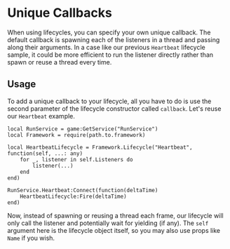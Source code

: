 # Unique Callbacks

When using lifecycles, you can specify your own unique callback. The default callback is spawning each of the listeners in a thread and passing along their arguments. In a case like our previous `Heartbeat` lifecycle sample, it could be more efficient to run the listener directly rather than spawn or reuse a thread every time.

## Usage

To add a unique callback to your lifecycle, all you have to do is use the second parameter of the lifecycle constructor called `callback`. Let's reuse our `Heartbeat` example.

```luau
local RunService = game:GetService("RunService")
local Framework = require(path.to.framework)

local HeartbeatLifecycle = Framework.Lifecycle("Heartbeat", function(self, ...: any)
	for _, listener in self.Listeners do
		listener(...)
	end
end)

RunService.Heartbeat:Connect(function(deltaTime)
    HeartbeatLifecycle:Fire(deltaTime)
end)
```
Now, instead of spawning or reusing a thread each frame, our lifecycle will only call the listener and potentially wait for yielding (if any). The `self` argument here is the lifecycle object itself, so you may also use props like `Name` if you wish.
